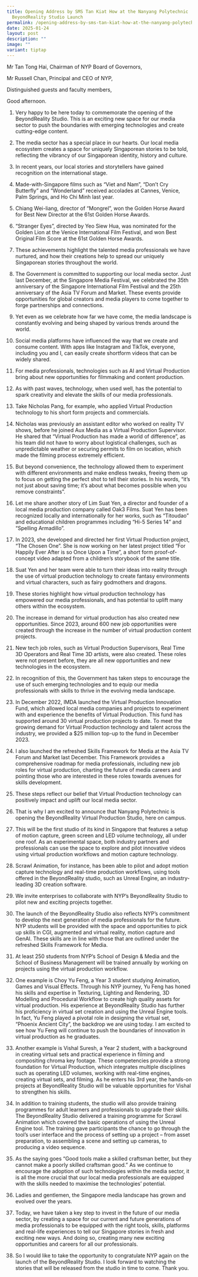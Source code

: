 ```yaml
---
title: Opening Address by SMS Tan Kiat How at the Nanyang Polytechnic
  BeyondReality Studio Launch
permalink: /opening-address-by-sms-tan-kiat-how-at-the-nanyang-polytechnic-beyondreality-studio-launch/
date: 2025-01-24
layout: post
description: ""
image: ""
variant: tiptap
---
```

<p>Mr Tan Tong Hai, Chairman of NYP Board of Governors,</p>
<p>Mr Russell Chan, Principal and CEO of NYP,</p>
<p>Distinguished guests and faculty members,</p>
<p>Good afternoon.</p>
<ol data-tight="true" class="tight">
<li>
<p>Very happy to be here today to commemorate the opening of the BeyondReality
Studio. This is an exciting new space for our media sector to push the
boundaries with emerging technologies and create cutting-edge content.</p>
<p></p>
</li>
<li>
<p>The media sector has a special place in our hearts. Our local media ecosystem
creates a space for uniquely Singaporean stories to be told, reflecting
the vibrancy of our Singaporean identity, history and culture.</p>
<p></p>
</li>
<li>
<p>In recent years, our local stories and storytellers have gained recognition
on the international stage.</p>
<p></p>
</li>
<li>
<p>Made-with-Singapore films such as “Viet and Nam”, “Don’t Cry Butterfly”
and “Wonderland” received accolades at Cannes, Venice, Palm Springs, and
Ho Chi Minh last year.</p>
<p></p>
</li>
<li>
<p>Chiang Wei-liang, director of “Mongrel”, won the Golden Horse Award for
Best New Director at the 61st Golden Horse Awards.</p>
<p></p>
</li>
<li>
<p>“Stranger Eyes”, directed by Yeo Siew Hua, was nominated for the Golden
Lion at the Venice International Film Festival, and won Best Original Film
Score at the 61st Golden Horse Awards.</p>
<p></p>
</li>
<li>
<p>These achievements highlight the talented media professionals we have
nurtured, and how their creations help to spread our uniquely Singaporean
stories throughout the world.</p>
<p></p>
</li>
<li>
<p>The Government is committed to supporting our local media sector. Just
last December, at the Singapore Media Festival, we celebrated the 35th
anniversary of the Singapore International Film Festival and the 25th anniversary
of the Asia TV Forum and Market. These events provide opportunities for
global creators and media players to come together to forge partnerships
and connections.</p>
<p></p>
</li>
<li>
<p>Yet even as we celebrate how far we have come, the media landscape is
constantly evolving and being shaped by various trends around the world.</p>
<p></p>
</li>
<li>
<p>Social media platforms have influenced the way that we create and consume
content. With apps like Instagram and TikTok, everyone, including you and
I, can easily create shortform videos that can be widely shared.</p>
<p></p>
</li>
<li>
<p>For media professionals, technologies such as AI and Virtual Production
bring about new opportunities for filmmaking and content production.</p>
<p></p>
</li>
<li>
<p>As with past waves, technology, when used well, has the potential to spark
creativity and elevate the skills of our media professionals.</p>
<p></p>
</li>
<li>
<p>Take Nicholas Pang, for example, who applied Virtual Production technology
to his short form projects and commercials.</p>
<p></p>
</li>
<li>
<p>Nicholas was previously an assistant editor who worked on reality TV shows,
before he joined Aux Media as a Virtual Production Supervisor. He shared
that “Virtual Production has made a world of difference”, as his team did
not have to worry about logistical challenges, such as unpredictable weather
or securing permits to film on location, which made the filming process
extremely efficient.</p>
<p></p>
</li>
<li>
<p>But beyond convenience, the technology allowed them to experiment with
different environments and make endless tweaks, freeing them up to focus
on getting the perfect shot to tell their stories. In his words, “it’s
not just about saving time; it’s about what becomes possible when you remove
constraints”.</p>
<p></p>
</li>
<li>
<p>Let me share another story of Lim Suat Yen, a director and founder of
a local media production company called Oak3 Films. Suat Yen has been recognized
locally and internationally for her works, such as “Titoudao” and educational
children programmes including “Hi-5 Series 14” and “Spelling Armadillo”.</p>
<p></p>
</li>
<li>
<p>In 2023, she developed and directed her first Virtual Production project,
“The Chosen One”. She is now working on her latest project titled “For
Happily Ever After is so Once Upon a Time”, a short form proof-of-concept
video adapted from a children’s storybook of the same title.</p>
<p></p>
</li>
<li>
<p>Suat Yen and her team were able to turn their ideas into reality through
the use of virtual production technology to create fantasy environments
and virtual characters, such as fairy godmothers and dragons.</p>
<p></p>
</li>
<li>
<p>These stories highlight how virtual production technology has empowered
our media professionals, and has potential to uplift many others within
the ecosystem.</p>
<p></p>
</li>
<li>
<p>The increase in demand for virtual production has also created new opportunities.
Since 2023, around 600 new job opportunities were created through the increase
in the number of virtual production content projects.</p>
<p></p>
</li>
<li>
<p>New tech job roles, such as Virtual Production Supervisors, Real Time
3D Operators and Real Time 3D artists, were also created. These roles were
not present before, they are all new opportunities and new technologies
in the ecosystem.</p>
<p></p>
</li>
<li>
<p>In recognition of this, the Government has taken steps to encourage the
use of such emerging technologies and to equip our media professionals
with skills to thrive in the evolving media landscape.</p>
<p></p>
</li>
<li>
<p>In December 2022, IMDA launched the Virtual Production Innovation Fund,
which allowed local media companies and projects to experiment with and
experience the benefits of Virtual Production. This fund has supported
around 30 virtual production projects to date. To meet the growing demand
for Virtual Production technology and talent across the industry, we provided
a $25 million top-up to the fund in December 2023.</p>
<p></p>
</li>
<li>
<p>I also launched the refreshed Skills Framework for Media at the Asia TV
Forum and Market last December. This Framework provides a comprehensive
roadmap for media professionals, including new job roles for virtual production,
charting the future of media careers and pointing those who are interested
in these roles towards avenues for skills development.</p>
<p></p>
</li>
<li>
<p>These steps reflect our belief that Virtual Production technology can
positively impact and uplift our local media sector.</p>
<p></p>
</li>
<li>
<p>That is why I am excited to announce that Nanyang Polytechnic is opening
the BeyondReality Virtual Production Studio, here on campus.</p>
<p></p>
</li>
<li>
<p>This will be the first studio of its kind in Singapore that features a
setup of motion capture, green screen and LED volume technology, all under
one roof. As an experimental space, both industry partners and professionals
can use the space to explore and pilot innovative videos using virtual
production workflows and motion capture technology.</p>
<p></p>
</li>
<li>
<p>Scrawl Animation, for instance, has been able to pilot and adopt motion
capture technology and real-time production workflows, using tools offered
in the BeyondReality studio, such as Unreal Engine, an industry-leading
3D creation software.</p>
<p></p>
</li>
<li>
<p>We invite enterprises to collaborate with NYP’s BeyondReality Studio to
pilot new and exciting projects together.</p>
<p></p>
</li>
<li>
<p>The launch of the BeyondReality Studio also reflects NYP’s commitment
to develop the next generation of media professionals for the future. NYP
students will be provided with the space and opportunities to pick up skills
in CGI, augmented and virtual reality, motion capture and GenAI. These
skills are in line with those that are outlined under the refreshed Skills
Framework for Media.</p>
<p></p>
</li>
<li>
<p>At least 250 students from NYP’s School of Design &amp; Media and the
School of Business Management will be trained annually by working on projects
using the virtual production workflow.</p>
<p></p>
</li>
<li>
<p>One example is Choy Yu Feng, a Year 3 student studying Animation, Games
and Visual Effects. Through his NYP journey, Yu Feng has honed his skills
and expertise in Texturing, Lighting and Rendering, 3D Modelling and Procedural
Workflow to create high quality assets for virtual production. His experience
at BeyondReality Studio has further his proficiency in virtual set creation
and using the Unreal Engine tools. In fact, Yu Feng played a pivotal role
in designing the virtual set, “Phoenix Ancient City”, the backdrop we are
using today. I am excited to see how Yu Feng will continue to push the
boundaries of innovation in virtual production as he graduates.</p>
<p></p>
</li>
<li>
<p>Another example is Vishal Suresh, a Year 2 student, with a background
in creating virtual sets and practical experience in filming and compositing
chroma key footage. These competencies provide a strong foundation for
Virtual Production, which integrates multiple disciplines such as operating
LED volumes, working with real-time engines, creating virtual sets, and
filming. As he enters his 3rd year, the hands-on projects at BeyondReality
Studio will be valuable opportunities for Vishal to strengthen his skills.</p>
<p></p>
</li>
<li>
<p>In addition to training students, the studio will also provide training
programmes for adult learners and professionals to upgrade their skills.
The BeyondReality Studio delivered a training programme for Scrawl Animation
which covered the basic operations of using the Unreal Engine tool. The
training gave participants the chance to go through the tool’s user interface
and the process of setting up a project – from asset preparation, to assembling
a scene and setting up cameras, to producing a video sequence.</p>
<p></p>
</li>
<li>
<p>As the saying goes “Good tools make a skilled craftsman better, but they
cannot make a poorly skilled craftsman good.” As we continue to encourage
the adoption of such technologies within the media sector, it is all the
more crucial that our local media professionals are equipped with the skills
needed to maximise the technologies’ potential.</p>
<p></p>
</li>
<li>
<p>Ladies and gentlemen, the Singapore media landscape has grown and evolved
over the years.</p>
<p></p>
</li>
<li>
<p>Today, we have taken a key step to invest in the future of our media sector,
by creating a space for our current and future generations of media professionals
to be equipped with the right tools, skills, platforms and real-life experiences
to tell our Singapore stories in fresh and exciting new ways. And doing
so, creating many new exciting opportunities and careers for all our professionals.</p>
<p></p>
</li>
<li>
<p>So I would like to take the opportunity to congratulate NYP again on the
launch of the BeyondReality Studio. I look forward to watching the stories
that will be released from the studio in time to come. Thank you.</p>
</li>
</ol>
<p></p>